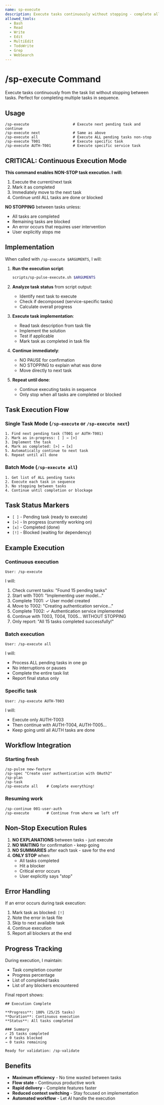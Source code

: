 ```yaml
---
name: sp-execute
description: Execute tasks continuously without stopping - complete all pending work
allowed_tools:
  - Bash
  - Read
  - Write
  - Edit
  - MultiEdit
  - TodoWrite
  - Grep
  - WebSearch
---
```


# /sp-execute Command

Execute tasks continuously from the task list without stopping between tasks. Perfect for completing multiple tasks in sequence.

## Usage
```
/sp-execute                    # Execute next pending task and continue
/sp-execute next               # Same as above
/sp-execute all                # Execute ALL pending tasks non-stop
/sp-execute T001               # Execute specific task
/sp-execute AUTH-T001          # Execute specific service task
```

## CRITICAL: Continuous Execution Mode

**This command enables NON-STOP task execution. I will:**
1. Execute the current/next task
2. Mark it as completed
3. Immediately move to the next task
4. Continue until ALL tasks are done or blocked

**NO STOPPING** between tasks unless:
- All tasks are completed
- Remaining tasks are blocked
- An error occurs that requires user intervention
- User explicitly stops me

## Implementation

When called with `/sp-execute $ARGUMENTS`, I will:

1. **Run the execution script**:
   ```bash
   scripts/sp-pulse-execute.sh $ARGUMENTS
   ```

2. **Analyze task status** from script output:
   - Identify next task to execute
   - Check if decomposed (service-specific tasks)
   - Calculate overall progress

3. **Execute task implementation**:
   - Read task description from task file
   - Implement the solution
   - Test if applicable
   - Mark task as completed in task file

4. **Continue immediately**:
   - NO PAUSE for confirmation
   - NO STOPPING to explain what was done
   - Move directly to next task

5. **Repeat until done**:
   - Continue executing tasks in sequence
   - Only stop when all tasks are completed or blocked

## Task Execution Flow

### Single Task Mode (`/sp-execute` or `/sp-execute next`)
```
1. Find next pending task (T001 or AUTH-T001)
2. Mark as in-progress: [ ] → [>]
3. Implement the task
4. Mark as completed: [>] → [x]
5. Automatically continue to next task
6. Repeat until all done
```

### Batch Mode (`/sp-execute all`)
```
1. Get list of ALL pending tasks
2. Execute each task in sequence
3. No stopping between tasks
4. Continue until completion or blockage
```

## Task Status Markers

- `[ ]` - Pending task (ready to execute)
- `[>]` - In progress (currently working on)
- `[x]` - Completed (done)
- `[!]` - Blocked (waiting for dependency)

## Example Execution

### Continuous execution
```
User: /sp-execute
```

I will:
1. Check current tasks: "Found 15 pending tasks"
2. Start with T001: "Implementing user model..."
3. Complete T001: ✓ User model created
4. Move to T002: "Creating authentication service..."
5. Complete T002: ✓ Authentication service implemented
6. Continue with T003, T004, T005... WITHOUT STOPPING
7. Only report: "All 15 tasks completed successfully!"

### Batch execution
```
User: /sp-execute all
```

I will:
- Process ALL pending tasks in one go
- No interruptions or pauses
- Complete the entire task list
- Report final status only

### Specific task
```
User: /sp-execute AUTH-T003
```

I will:
- Execute only AUTH-T003
- Then continue with AUTH-T004, AUTH-T005...
- Keep going until all AUTH tasks are done

## Workflow Integration

### Starting fresh
```
/sp-pulse new-feature
/sp-spec "Create user authentication with OAuth2"
/sp-plan
/sp-task
/sp-execute all    # Complete everything!
```

### Resuming work
```
/sp-continue 001-user-auth
/sp-execute        # Continue from where we left off
```

## Non-Stop Execution Rules

1. **NO EXPLANATIONS** between tasks - just execute
2. **NO WAITING** for confirmation - keep going
3. **NO SUMMARIES** after each task - save for the end
4. **ONLY STOP** when:
   - All tasks completed
   - Hit a blocker
   - Critical error occurs
   - User explicitly says "stop"

## Error Handling

If an error occurs during task execution:
1. Mark task as blocked: `[!]`
2. Note the error in task file
3. Skip to next available task
4. Continue execution
5. Report all blockers at the end

## Progress Tracking

During execution, I maintain:
- Task completion counter
- Progress percentage
- List of completed tasks
- List of any blockers encountered

Final report shows:
```
## Execution Complete

**Progress**: 100% (25/25 tasks)
**Duration**: Continuous execution
**Status**: All tasks completed

### Summary
✓ 25 tasks completed
✗ 0 tasks blocked
→ 0 tasks remaining

Ready for validation: /sp-validate
```

## Benefits

- **Maximum efficiency** - No time wasted between tasks
- **Flow state** - Continuous productive work
- **Rapid delivery** - Complete features faster
- **Reduced context switching** - Stay focused on implementation
- **Automated workflow** - Let AI handle the execution